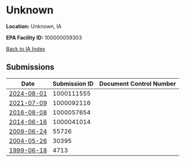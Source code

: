 # Unknown

**Location:** Unknown, IA

**EPA Facility ID:** 100000059303

[Back to IA Index](../../index.md)

## Submissions

| Date | Submission ID | Document Control Number |
|------|--------------|-------------------------|
| [2024-08-01](submissions/1000111555.md) | 1000111555 |  |
| [2021-07-09](submissions/1000092116.md) | 1000092116 |  |
| [2016-08-08](submissions/1000057654.md) | 1000057654 |  |
| [2014-06-16](submissions/1000041014.md) | 1000041014 |  |
| [2009-06-24](submissions/55726.md) | 55726 |  |
| [2004-05-26](submissions/30395.md) | 30395 |  |
| [1999-06-18](submissions/4713.md) | 4713 |  |
